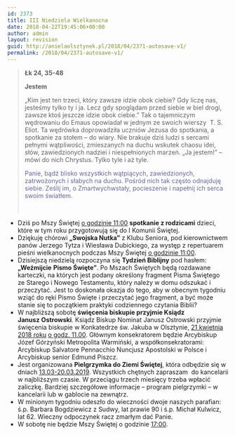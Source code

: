 ```yaml
---
id: 2373
title: III Niedziela Wielkanocna
date: 2018-04-22T19:45:06+00:00
author: admin
layout: revision
guid: http://anielaolsztynek.pl/2018/04/2371-autosave-v1/
permalink: /2018/04/2371-autosave-v1/
---
```

> **Łk 24, 35-48**
> 
> **Jestem**
> 
> &#8222;Kim jest ten trzeci, który zawsze idzie obok ciebie? Gdy liczę nas, jesteśmy tylko ty i ja. Lecz gdy spoglądam przed siebie w biel drogi, zawsze ktoś jeszcze idzie obok ciebie.&#8221; Tak o tajemniczym wędrowaniu do Emaus opowiadał w jednym ze swoich wierszy  T. S. Eliot. Ta wędrówka doprowadziła uczniów Jezusa do spotkania, a spotkanie za stołem &#8211; do wiary. Nie brakuje dziś ludzi s sercami pełnymi wątpliwości, zmieszanych na duchu wskutek chaosu idei, słów, zawiedzionych nadziei i niespełnionych marzeń. &#8222;Ja jestem!&#8221; &#8211; mówi do nich Chrystus. Tylko tyle i aż tyle.
> 
> <span style="color: #666699;">Panie, bądź blisko wszystkich wątpiących, zawiedzionych, zatrwożonych i słabych na duchu. Pośród nich tak często odnajduję siebie. Ześlij im, o Zmartwychwstały, pocieszenie i napełnij ich serca swoim światłem. </span>
> 
> &nbsp;

  * Dziś po Mszy Świętej <span style="text-decoration: underline;">o godzinie 11:00</span> **spotkanie z rodzicami** dzieci, które w tym roku przygotowują się do I Komunii Świętej.
  * Dziękuję chórowi **&#8222;Swojska Nutka&#8221;** z Klubu Seniora, pod kierownictwem panów Jerzego Tytza i Wiesława Dubickiego, za występ z repertuarem pieśni wielkanocnych podczas Mszy Świętej <span style="text-decoration: underline;">o godzinie 11:00</span>.
  * Dzisiejszą niedzielą rozpoczyna się **Tydzień Biblijny** pod hasłem: **&#8222;Weźmijcie** **Pismo Święte&#8221;**. Po Mszach Świętych będą rozdawane karteczki, na których jest podany określony fragment Pisma Świętego ze Starego i Nowego Testamentu, który należy w domu odszukać i przeczytać. Jest to doskonała okazja do tego, aby w obecnym tygodniu wziąć do ręki Pismo Święte i przeczytać jego fragment, a być może stanie się to początkiem praktyki codziennego czytania Biblii?
  * W najbliższą sobotę **święcenia biskupie przyjmie Ksiądz Janusz** **Ostrowski**. Ksiądz Biskup Nominat Janusz Ostrowski przyjmie święcenia biskupie w Konkatedrze św. Jakuba w Olsztynie, <span style="text-decoration: underline;">21 kwietnia 2018 roku</span> <span style="text-decoration: underline;">o godz. 11.00</span>. Głównym konsekratorem będzie Arcybiskup Józef Górzyński Metropolita Warmiński, a współkonsekratorami: Arcybiskup Salvatore Pennacchio Nuncjusz Apostolski w Polsce i Arcybiskup senior Edmund Piszcz.
  * Jest organizowana **Pielgrzymka do Ziemi Świętej**, która odbędzie się w dniach <span style="text-decoration: underline;">13.03-20.03.2019</span>. Wszystkich chętnych zapraszam  do kancelarii w najbliższym czasie. W przeciągu trzech miesięcy trzeba wpłacić zaliczkę. Bardziej szczegółowe informacje &#8211; program pielgrzymki &#8211; w kancelarii lub w gablocie na zewnątrz.
  * W minionym tygodniu odeszło do wieczności dwoje naszych parafian: ś.p. Barbara Bogdziewicz z Sudwy, lat prawie 90 i ś.p. Michał Kulwicz, lat 62. Wieczny odpoczynek racz zmarłym dać Panie.
  * W sobotę nie będzie Mszy Świętej o godzinie <span style="text-decoration: underline;">17:00</span>.